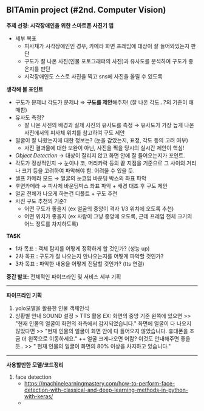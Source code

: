 ## BITAmin project (#2nd. Computer Vision)

**주제 선정: 시각장애인을 위한 스마트폰 사진기 앱**
  - 세부 목표
    - 피사체가 시각장애인인 경우, 카메라 화면 프레임에 대상이 잘 들어와있는지 판단
    - 구도가 잘 나온 사진(인물 포토그래퍼의 사진)과 유사도를 분석하여 구도가 좋은지를 판단
    - 시각장애인도 스스로 사진을 찍고 sns에 사진을 올릴 수 있도록

**생각해 볼 포인트**

- 구도가 문제냐 각도가 문제냐  ⇒  **구도를 제안**해주자! (잘 나온 각도…?의 기준이 애매함)
- 유사도 측정?
    - 잘 나온 사진의 배경과 실제 사진의 유사도를 측정 → 유사도가 가장 높게 나온 사진에서의 피사체 위치를 참고하여 구도 제안
- 얼굴이 잘 나왔는지에 대한 정보는? (눈을 감았는지, 표정, 각도 등의 고려 여부)
    - 사진 결과물에 대한 보완이 아닌, 사진을 찍을 당시의 실시간 제안이 핵심!
- *Object Detection* → 대상이 잘리지 않고 화면 안에 잘 들어오는지가 포인트.
- 각도가 정상적인지 → 눈이나 코, 머리카락 등의 끝 지점을 기준으로 그 사이의 거리나 크기 등을 고려하여 파악해야 함. 어려울 수 있을 듯.
- 셀프 카메라 모드 → 얼굴의 눈코입 바운딩 박스의 좌표 파악
- 후면카메라 → 피사체 바운딩박스 좌표 파악 + 배경 대조 후 구도 제안
- 얼굴 전체가 나오게 하는건 디폴트 + 구도 추천
- 사진 구도 추천의 기준?
    - 어떤 구도가 좋을지 (ex 얼굴의 중앙이 격자 1/3 위치에 오도록 추천)
    - 어떤 위치가 좋을지 (ex 사람이 그냥 중앙에 오도록, 근데 프레임 전체 크기의 어느 정도를 차지하도록) 


**TASK**
- 1차 목표 : 객체 탐지를 어떻게 정확하게 할 것인가? (성능 up)
- 2차 목표 : 구도가 잘 나오는지 안나오는지를 어떻게 파악할 것인가? 
- 3차 목표 : 파악한 내용을 어떻게 전달할 것인가? (tts 연결)


**중간 발표:**
전체적인 파이프라인 및 서비스 세부 기획

---

**파이프라인 기획**
1. yolo모델을 활용한 인물 객체인식
2. 상황별 안내 SOUND 설정 > TTS 활용
   EX: 화면의 중앙 기준 왼쪽에 있으면 >> "현재 인물의 얼굴이 화면의 좌측에서 감지되었습니다."
   화면에 얼굴이 다 나오지 않았다면 >> "현재 인물의 얼굴이 화면 안에 다 들어오지 않았습니다. 휴대폰을 조금 더 왼쪽으로 이동하세요."
   ++ 얼굴 크게나오면 어캄? 이것도 안내해주면 좋을 듯.. >> " 현재 인물의 얼굴이 화면의 80% 이상을 차지하고 있습니다."


---
**사용할만한 모델/코드정리**
1. face detection
   - https://machinelearningmastery.com/how-to-perform-face-detection-with-classical-and-deep-learning-methods-in-python-with-keras/
   - 
